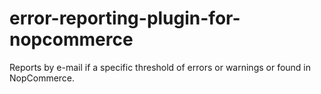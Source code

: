 # error-reporting-plugin-for-nopcommerce
Reports by e-mail if a specific threshold of errors or warnings or found in NopCommerce.
